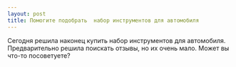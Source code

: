 ```yaml
---
layout: post 
title: Помогите подобрать  набор инструментов для автомобиля 
--- 
```

Сегодня решила наконец купить  набор инструментов для автомобиля. Предварительно решила поискать отзывы, но их очень мало. Может вы что-то посоветуете?